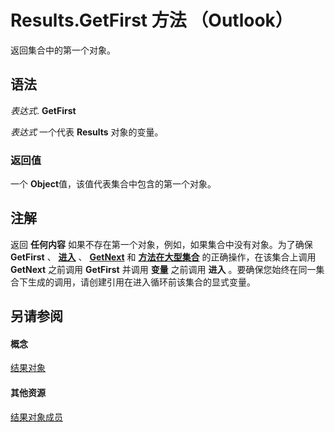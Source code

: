 
# Results.GetFirst 方法 （Outlook）

返回集合中的第一个对象。


## 语法

 _表达式_. **GetFirst**

 _表达式_ 一个代表 **Results** 对象的变量。


### 返回值

一个 **Object**值，该值代表集合中包含的第一个对象。


## 注解

返回 **任何内容** 如果不存在第一个对象，例如，如果集合中没有对象。为了确保 **GetFirst** 、 **[进入](90a50739-b9a9-92de-516b-1cd9f3fe8d50.md)** 、 **[GetNext](3667738a-fcae-b786-e8d4-e478b1614c8c.md)** 和 **[方法在大型集合](be9877c4-602d-7e2d-a00b-edb4aead7441.md)** 的正确操作，在该集合上调用 **GetNext** 之前调用 **GetFirst** 并调用 **变量** 之前调用 **进入** 。要确保您始终在同一集合下生成的调用，请创建引用在进入循环前该集合的显式变量。


## 另请参阅


#### 概念


[结果对象](59057f6f-8f6d-eed0-c945-240b9593b7ea.md)
#### 其他资源


[结果对象成员](650f59fb-0dbd-3f5f-b289-2dfe9e33c20e.md)
